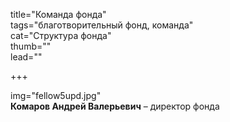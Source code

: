 title="Команда фонда"  
tags="благотворительный фонд, команда"  
cat="Структура фонда"  
thumb=""  
lead=""

+++
  
img="fellow5upd.jpg"  
**Комаров Андрей Валерьевич** – директор фонда 

